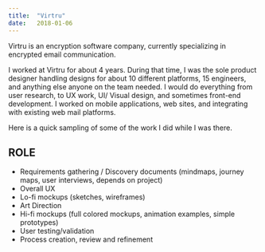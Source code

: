 ```yaml
---
title:  "Virtru"
date:   2018-01-06
---
```


Virtru is an encryption software company, currently specializing in encrypted email communication.

I worked at Virtru for about 4 years. During that time, I was the sole product designer handling designs for about 10 different platforms, 15 engineers, and anything else anyone on the team needed. I would do everything from user research, to UX work, UI/ Visual design, and sometimes front-end development. I worked on mobile applications, web sites, and integrating with existing web mail platforms.

Here is a quick sampling of some of the work I did while I was there.

## ROLE
  * Requirements gathering / Discovery documents (mindmaps, journey maps, user interviews, depends on project)
  * Overall UX
  * Lo-fi mockups (sketches, wireframes)
  * Art Direction
  * Hi-fi mockups (full colored mockups, animation examples, simple prototypes)
  * User testing/validation
  * Process creation, review and refinement